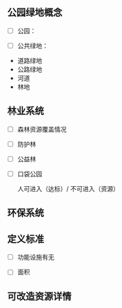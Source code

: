 
## 公园绿地概念

- [ ] 公园：


- [ ] 公共绿地：

- 道路绿地
- 公路绿地
- 河道
- 林地

## 林业系统

- [ ] 森林资源覆盖情况
- [ ] 防护林
- [ ] 公益林
- [ ] 口袋公园

    人可进入（达标）/ 不可进入（资源）

## 环保系统


## 定义标准

- [ ] 功能设施有无
- [ ] 面积


## 可改造资源详情

